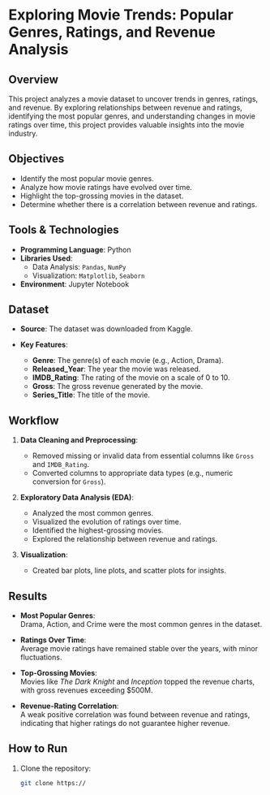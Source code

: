 # Exploring Movie Trends: Popular Genres, Ratings, and Revenue Analysis

## Overview
This project analyzes a movie dataset to uncover trends in genres, ratings, and revenue. By exploring relationships between revenue and ratings, identifying the most popular genres, and understanding changes in movie ratings over time, this project provides valuable insights into the movie industry.

## Objectives
- Identify the most popular movie genres.
- Analyze how movie ratings have evolved over time.
- Highlight the top-grossing movies in the dataset.
- Determine whether there is a correlation between revenue and ratings.

## Tools & Technologies
- **Programming Language**: Python
- **Libraries Used**:
  - Data Analysis: `Pandas`, `NumPy`
  - Visualization: `Matplotlib`, `Seaborn`
- **Environment**: Jupyter Notebook

## Dataset
- **Source**: The dataset was downloaded from Kaggle.

- **Key Features**:
  - **Genre**: The genre(s) of each movie (e.g., Action, Drama).
  - **Released_Year**: The year the movie was released.
  - **IMDB_Rating**: The rating of the movie on a scale of 0 to 10.
  - **Gross**: The gross revenue generated by the movie.
  - **Series_Title**: The title of the movie.

## Workflow
1. **Data Cleaning and Preprocessing**:
   - Removed missing or invalid data from essential columns like `Gross` and `IMDB_Rating`.
   - Converted columns to appropriate data types (e.g., numeric conversion for `Gross`).

2. **Exploratory Data Analysis (EDA)**:
   - Analyzed the most common genres.
   - Visualized the evolution of ratings over time.
   - Identified the highest-grossing movies.
   - Explored the relationship between revenue and ratings.

3. **Visualization**:
   - Created bar plots, line plots, and scatter plots for insights.

## Results
- **Most Popular Genres**:  
  Drama, Action, and Crime were the most common genres in the dataset.

- **Ratings Over Time**:  
  Average movie ratings have remained stable over the years, with minor fluctuations.

- **Top-Grossing Movies**:  
  Movies like *The Dark Knight* and *Inception* topped the revenue charts, with gross revenues exceeding $500M.

- **Revenue-Rating Correlation**:  
  A weak positive correlation was found between revenue and ratings, indicating that higher ratings do not guarantee higher revenue.

## How to Run
1. Clone the repository:
   ```bash
   git clone https://
